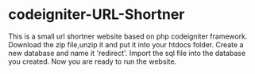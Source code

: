 # codeigniter-URL-Shortner

This is a small url shortner website based on php codeigniter framework.
Download the zip file,unzip it and put it into your htdocs folder.
Create a new database and name it 'redirect'.
Import the sql file into the database you created.
Now you are ready to run the website.
